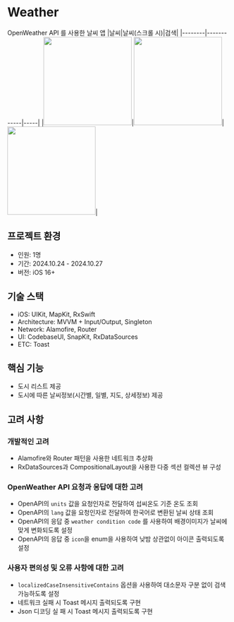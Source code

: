 # Weather
OpenWeather API 를 사용한 날씨 앱
|날씨|날씨(스크롤 시)|검색|
|--------|------------|-----|
|<img width = "200" src = "https://github.com/user-attachments/assets/08840138-a8aa-4fb7-b5e6-e78fe2e87c0a">|<img width = "200" src = "https://github.com/user-attachments/assets/0e91bcd0-d70f-4e9f-8841-53d363bfe437">|<img width = "200" src = "https://github.com/user-attachments/assets/f5b8a227-c24d-4334-8dea-1ea4027c3574">|

## 프로젝트 환경
- 인원: 1명
- 기간: 2024.10.24 - 2024.10.27
- 버전: iOS 16+

## 기술 스택
- iOS: UIKit, MapKit, RxSwift
- Architecture: MVVM + Input/Output, Singleton
- Network: Alamofire, Router
- UI: CodebaseUI, SnapKit, RxDataSources
- ETC: Toast

## 핵심 기능
- 도시 리스트 제공
- 도시에 따른 날씨정보(시간별, 일별, 지도, 상세정보) 제공

## 고려 사항
### 개발적인 고려
- Alamofire와 Router 패턴을 사용한 네트워크 추상화
- RxDataSources과 CompositionalLayout을 사용한 다중 섹션 컬렉션 뷰 구성
  
### OpenWeather API 요청과 응답에 대한 고려
- OpenAPI의 `units` 값을 요청인자로 전달하여 섭씨온도 기준 온도 조회
- OpenAPI의 `lang` 값을 요청인자로 전달하여 한국어로 변환된 날씨 상태 조회
- OpenAPI의 응답 중 `weather condition code` 를 사용하여 배경이미지가 날씨에 맞게 변화되도록 설정
- OpenAPI의 응답 중 `icon`을 enum을 사용하여 낮밤 상관없이 아이콘 출력되도록 설정
  
### 사용자 편의성 및 오류 사항에 대한 고려
- `localizedCaseInsensitiveContains` 옵션을 사용하여 대소문자 구분 없이 검색 가능하도록 설정
- 네트워크 실패 시 Toast 메시지 출력되도록 구현
- Json 디코딩 실 패 시 Toast 메시지 출력되도록 구현

